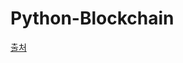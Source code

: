 # Python-Blockchain
<a href="https://hackernoon.com/learn-blockchains-by-building-one-117428612f46">출처</a>